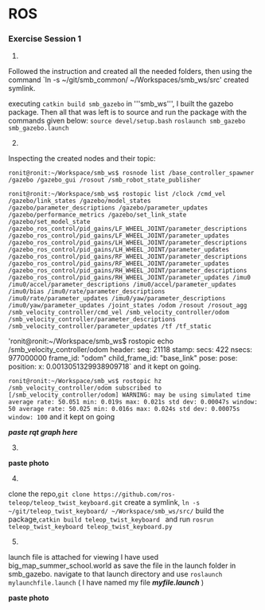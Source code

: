 
# ROS #

### Exercise Session 1

1)
Followed the instruction and created all the needed folders, then using the command
`ln -s ~/git/smb_common/ ~/Workspaces/smb_ws/src'
created symlink.

executing `catkin build smb_gazebo` in '''smb_ws''', I built the gazebo package.
Then all that was left is to source and run the package with the commands given below:
`source devel/setup.bash`
`roslaunch smb_gazebo smb_gazebo.launch`

2)
Inspecting the created nodes and their topic:

`ronit@ronit:~/Workspace/smb_ws$ rosnode list
/base_controller_spawner
/gazebo
/gazebo_gui
/rosout
/smb_robot_state_publisher`

`ronit@ronit:~/Workspace/smb_ws$ rostopic list
/clock
/cmd_vel
/gazebo/link_states
/gazebo/model_states
/gazebo/parameter_descriptions
/gazebo/parameter_updates
/gazebo/performance_metrics
/gazebo/set_link_state
/gazebo/set_model_state
/gazebo_ros_control/pid_gains/LF_WHEEL_JOINT/parameter_descriptions
/gazebo_ros_control/pid_gains/LF_WHEEL_JOINT/parameter_updates
/gazebo_ros_control/pid_gains/LH_WHEEL_JOINT/parameter_descriptions
/gazebo_ros_control/pid_gains/LH_WHEEL_JOINT/parameter_updates
/gazebo_ros_control/pid_gains/RF_WHEEL_JOINT/parameter_descriptions
/gazebo_ros_control/pid_gains/RF_WHEEL_JOINT/parameter_updates
/gazebo_ros_control/pid_gains/RH_WHEEL_JOINT/parameter_descriptions
/gazebo_ros_control/pid_gains/RH_WHEEL_JOINT/parameter_updates
/imu0
/imu0/accel/parameter_descriptions
/imu0/accel/parameter_updates
/imu0/bias
/imu0/rate/parameter_descriptions
/imu0/rate/parameter_updates
/imu0/yaw/parameter_descriptions
/imu0/yaw/parameter_updates
/joint_states
/odom
/rosout
/rosout_agg
/smb_velocity_controller/cmd_vel
/smb_velocity_controller/odom
/smb_velocity_controller/parameter_descriptions
/smb_velocity_controller/parameter_updates
/tf
/tf_static`

'ronit@ronit:~/Workspace/smb_ws$ rostopic echo /smb_velocity_controller/odom
header: 
  seq: 21118
  stamp: 
    secs: 422
    nsecs: 977000000
  frame_id: "odom"
child_frame_id: "base_link"
pose: 
  pose: 
    position: 
      x: 0.0013051329938909718` 
and it kept on going.

`ronit@ronit:~/Workspace/smb_ws$ rostopic hz /smb_velocity_controller/odom
subscribed to [/smb_velocity_controller/odom]
WARNING: may be using simulated time
average rate: 50.051
	min: 0.019s max: 0.021s std dev: 0.00047s window: 50
average rate: 50.025
	min: 0.016s max: 0.024s std dev: 0.00075s window: 100`
 and it kept on going

 ***paste rqt graph here***

 3)
**paste photo**

4)
 clone the repo,`git clone https://github.com/ros-teleop/teleop_twist_keyboard.git`
 create a symlink, `ln -s ~/git/teleop_twist_keyboard/ ~/Workspace/smb_ws/src/`
build the package,`catkin build teleop_twist_keyboard `
and run `rosrun teleop_twist_keyboard teleop_twist_keyboard.py`

5)
launch file is attached for viewing I have used big_map_summer_school.world as
save the file in the launch folder in smb_gazebo. navigate to that launch directory and use
`roslaunch mylaunchfile.launch` ( I have named my file ***myfile.launch*** )

**paste photo**



